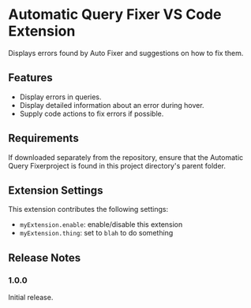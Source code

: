 # Automatic Query Fixer VS Code Extension

Displays errors found by Auto Fixer and suggestions on how to fix them.

## Features

- Display errors in queries.
- Display detailed information about an error during hover.
- Supply code actions to fix errors if possible.

## Requirements

If downloaded separately from the repository,
ensure that the Automatic Query Fixerproject is found in this project directory's parent folder.

## Extension Settings

This extension contributes the following settings:

* `myExtension.enable`: enable/disable this extension
* `myExtension.thing`: set to `blah` to do something

## Release Notes

### 1.0.0

Initial release.
